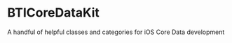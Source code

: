BTICoreDataKit
==============

A handful of helpful classes and categories for iOS Core Data development
